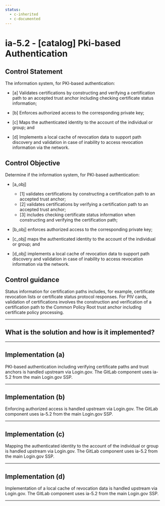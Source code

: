 ```yaml
---
status:
  - c-inherited
  - c-documented
---
```


# ia-5.2 - \[catalog\] Pki-based Authentication

## Control Statement

The information system, for PKI-based authentication:

- \[a\] Validates certifications by constructing and verifying a certification path to an accepted trust anchor including checking certificate status information;

- \[b\] Enforces authorized access to the corresponding private key;

- \[c\] Maps the authenticated identity to the account of the individual or group; and

- \[d\] Implements a local cache of revocation data to support path discovery and validation in case of inability to access revocation information via the network.

## Control Objective

Determine if the information system, for PKI-based authentication:

- \[a_obj\]

  - \[1\] validates certifications by constructing a certification path to an accepted trust anchor;
  - \[2\] validates certifications by verifying a certification path to an accepted trust anchor;
  - \[3\] includes checking certificate status information when constructing and verifying the certification path;

- \[b_obj\] enforces authorized access to the corresponding private key;

- \[c_obj\] maps the authenticated identity to the account of the individual or group; and

- \[d_obj\] implements a local cache of revocation data to support path discovery and validation in case of inability to access revocation information via the network.

## Control guidance

Status information for certification paths includes, for example, certificate revocation lists or certificate status protocol responses. For PIV cards, validation of certifications involves the construction and verification of a certification path to the Common Policy Root trust anchor including certificate policy processing.

______________________________________________________________________

## What is the solution and how is it implemented?

<!-- Please leave this section blank and enter implementation details in the parts below. -->

______________________________________________________________________

## Implementation (a)

PKI-based authentication including verifying certificate paths and trust anchors is handled upstream via Login.gov. The GitLab component uses ia-5.2 from the main Login.gov SSP.

______________________________________________________________________

## Implementation (b)

Enforcing authorized access is handled upstream via Login.gov. The GitLab component uses ia-5.2 from the main Login.gov SSP.

______________________________________________________________________

## Implementation (c)

Mapping the authenticated identity to the account of the individual or group is handled upstream via Login.gov. The GitLab component uses ia-5.2 from the main Login.gov SSP.

______________________________________________________________________

## Implementation (d)

Implementation of a local cache of revocation data is handled upstream via Login.gov. The GitLab component uses ia-5.2 from the main Login.gov SSP.

______________________________________________________________________
